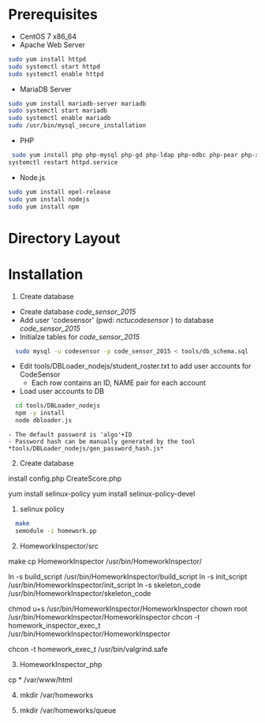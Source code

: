 
# Prerequisites
 - CentOS 7 x86_64
 - Apache Web Server

  ```sh
  sudo yum install httpd
  sudo systemctl start httpd
  sudo systemctl enable httpd
  ```
 - MariaDB Server

  ```sh
  sudo yum install mariadb-server mariadb
  sudo systemctl start mariadb
  sudo systemctl enable mariadb
  sudo /usr/bin/mysql_secure_installation
  ```
 - PHP

  ```sh
   sudo yum install php php-mysql php-gd php-ldap php-odbc php-pear php-xml php-xmlrpc php-mbstring php-snmp php-soap curl curl-devel 
  systemctl restart httpd.service 
  ```
 - Node.js
  ```sh
  sudo yum install epel-release
  sudo yum install nodejs
  sudo yum install npm
  ```


# Directory Layout



# Installation 

1. Create database
 - Create database *code_sensor_2015*
 - Add user 'codesensor' (pwd: *nctucodesensor* ) to database *code_sensor_2015*
 - Initialze tables for *code_sensor_2015*
  ```sh
    sudo mysql -u codesensor -p code_sensor_2015 < tools/db_schema.sql
  ```
 - Edit tools/DBLoader_nodejs/student_roster.txt to add user accounts for CodeSensor
    - Each row contains an ID, NAME pair for each account
 - Load user accounts to DB
  ```sh
    cd tools/DBLoader_nodejs
    npm -y install
    node dbloader.js
  ```
    - The default password is 'algo'+ID
    - Password hash can be manually generated by the tool *tools/DBLoader_nodejs/gen_password_hash.js*
  

2. Create database

install
config.php
CreateScore.php

yum install selinux-policy
yum install selinux-policy-devel

1. selinux policy

```sh
  make
  semodule -i homework.pp
```

2. HomeworkInspector/src  

  make
  cp HomeworkInspector /usr/bin/HomeworkInspector/

  ln -s build_script /usr/bin/HomeworkInspector/build_script
  ln -s init_script /usr/bin/HomeworkInspector/init_script
  ln -s skeleton_code /usr/bin/HomeworkInspector/skeleton_code

  chmod u+s /usr/bin/HomeworkInspector/HomeworkInspector
  chown root /usr/bin/HomeworkInspector/HomeworkInspector
  chcon -t homework_inspector_exec_t /usr/bin/HomeworkInspector/HomeworkInspector

  chcon -t homework_exec_t /usr/bin/valgrind.safe

3. HomeworkInspector_php

  cp * /var/www/html


4. mkdir /var/homeworks

5. mkdir /var/homeworks/queue
